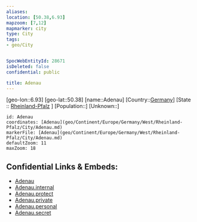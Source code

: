 ```yaml
---
aliases: 
location: [50.38,6.93]
mapzoom: [7,12] 
mapmarker: city 
type: City
tags:
- geo/City


SpocWebEntityId: 28671
isDeleted: false
confidential: public

title: Adenau
---
```

[geo-lon::6.93]
[geo-lat::50.38]
[name::Adenau]
[Country::[Germany](geo/Continent/Europe/Germany.md)]
[State :: [Rheinland-Pfalz](geo/Continent/Europe/Germany/West/Rheinland-Pfalz.md) ]
[Population::]
[Unknown::]


```leaflet
id: Adenau
coordinates: [Adenau](geo/Continent/Europe/Germany/West/Rheinland-Pfalz/City/Adenau.md)
markerFile: [Adenau](geo/Continent/Europe/Germany/West/Rheinland-Pfalz/City/Adenau.md)
defaultZoom: 11 
maxZoom: 18
```


## Confidential Links & Embeds: 
- [Adenau](../../../../../../../../_public/geo/Continent/Europe/Germany/West/Rheinland-Pfalz/City/Adenau.md) 
- [Adenau.internal](../../../../../../../../_internal/geo/Continent/Europe/Germany/West/Rheinland-Pfalz/City/Adenau.internal.md) 
- [Adenau.protect](../../../../../../../../_protect/geo/Continent/Europe/Germany/West/Rheinland-Pfalz/City/Adenau.protect.md) 
- [Adenau.private](../../../../../../../../_private/geo/Continent/Europe/Germany/West/Rheinland-Pfalz/City/Adenau.private.md) 
- [Adenau.personal](../../../../../../../../_personal/geo/Continent/Europe/Germany/West/Rheinland-Pfalz/City/Adenau.personal.md) 
- [Adenau.secret](../../../../../../../../_secret/geo/Continent/Europe/Germany/West/Rheinland-Pfalz/City/Adenau.secret.md) 
